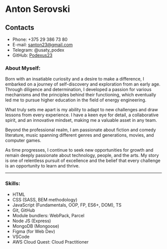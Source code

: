 # Anton Serovski

## Contacts

- Phone: +375 29 386 73 80
- E-mail: santon23@gmail.com
- Telegram: @usaty_podex
- GitHub: [Podexus23](https://github.com/Podexus23)

### About Myself:

Born with an insatiable curiosity and a desire to make a difference, I embarked on a journey of self-discovery and exploration from an early age. Through diligence and determination, I developed a passion for various mechanisms and the principles behind their functioning, which eventually led me to pursue higher education in the field of energy engineering.

What truly sets me apart is my ability to adapt to new challenges and draw lessons from every experience. I have a keen eye for detail, a collaborative spirit, and an innovative mindset, making me a valuable asset in any team.

Beyond the professional realm, I am passionate about fiction and comedy literature, music spanning different genres and generations, movies, and computer games.

As time progresses, I continue to seek new opportunities for growth and remain deeply passionate about technology, people, and the arts. My story is one of relentless pursuit of excellence and the belief that every challenge is an opportunity to learn and thrive.

---

### Skills:

- HTML
- CSS (SASS, BEM methodology)
- JavaScript (Fundamentals, OOP, FP, ES6+, DOM), TS
- Git, GitHub
- Module bundlers: WebPack, Parcel
- Node JS (Express)
- MongoDB (Mongoose)
- Figma (for Web Dev)
- VSCode
- AWS Cloud Quest: Cloud Practitioner
